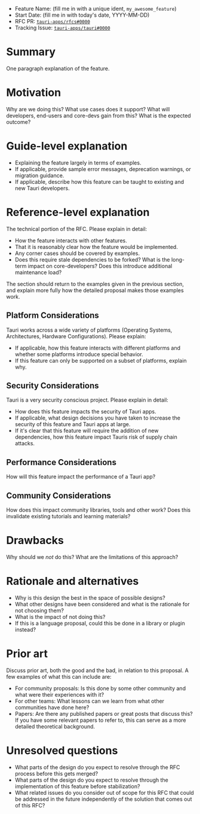-   Feature Name: (fill me in with a unique ident, `my_awesome_feature`)
-   Start Date: (fill me in with today's date, YYYY-MM-DD)
-   RFC PR: [`tauri-apps/rfcs#0000`](HTTPS://github.com/tauri-apps/rfcs/pull/0000)
-   Tracking Issue:
    [`tauri-apps/tauri#0000`](HTTPS://github.com/tauri-apps/tauri/issues/0000)

# Summary

One paragraph explanation of the feature.

# Motivation

Why are we doing this? What use cases does it support? What will developers,
end-users and core-devs gain from this? What is the expected outcome?

# Guide-level explanation

-   Explaining the feature largely in terms of examples.
-   If applicable, provide sample error messages, deprecation warnings, or
    migration guidance.
-   If applicable, describe how this feature can be taught to existing and new
    Tauri developers.

# Reference-level explanation

The technical portion of the RFC. Please explain in detail:

-   How the feature interacts with other features.
-   That it is reasonably clear how the feature would be implemented.
-   Any corner cases should be covered by examples.
-   Does this require stale dependencies to be forked? What is the long-term
    impact on core-developers? Does this introduce additional maintenance load?

The section should return to the examples given in the previous section, and
explain more fully how the detailed proposal makes those examples work.

## Platform Considerations

Tauri works across a wide variety of platforms (Operating Systems,
Architectures, Hardware Configurations). Please explain:

-   If applicable, how this feature interacts with different platforms and
    whether some platforms introduce special behavior.
-   If this feature can only be supported on a subset of platforms, explain why.

## Security Considerations

Tauri is a very security conscious project. Please explain in detail:

-   How does this feature impacts the security of Tauri apps.
-   If applicable, what design decisions you have taken to increase the security
    of this feature and Tauri apps at large.
-   If it's clear that this feature will require the addition of new
    dependencies, how this feature impact Tauris risk of supply chain attacks.

## Performance Considerations

How will this feature impact the performance of a Tauri app?

## Community Considerations

How does this impact community libraries, tools and other work? Does this
invalidate existing tutorials and learning materials?

# Drawbacks

Why should we _not_ do this? What are the limitations of this approach?

# Rationale and alternatives

-   Why is this design the best in the space of possible designs?
-   What other designs have been considered and what is the rationale for not
    choosing them?
-   What is the impact of not doing this?
-   If this is a language proposal, could this be done in a library or plugin
    instead?

# Prior art

Discuss prior art, both the good and the bad, in relation to this proposal. A
few examples of what this can include are:

-   For community proposals: Is this done by some other community and what were
    their experiences with it?
-   For other teams: What lessons can we learn from what other communities have
    done here?
-   Papers: Are there any published papers or great posts that discuss this? If
    you have some relevant papers to refer to, this can serve as a more detailed
    theoretical background.

# Unresolved questions

-   What parts of the design do you expect to resolve through the RFC process
    before this gets merged?
-   What parts of the design do you expect to resolve through the implementation
    of this feature before stabilization?
-   What related issues do you consider out of scope for this RFC that could be
    addressed in the future independently of the solution that comes out of this
    RFC?
